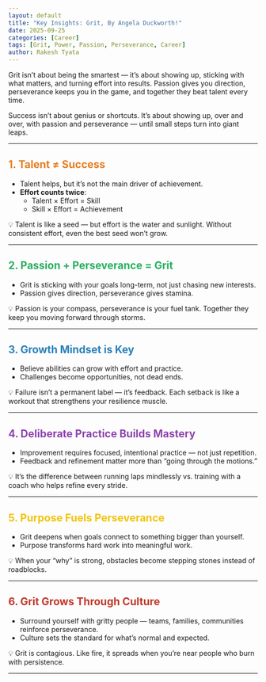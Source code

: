 ```yaml
---
layout: default
title: "Key Insights: Grit, By Angela Duckworth!"
date: 2025-09-25
categories: [Career]
tags: [Grit, Power, Passion, Perseverance, Career]
author: Rakesh Tyata
---
```


Grit isn’t about being the smartest — it’s about showing up, sticking with what matters, and turning effort into results. Passion gives you direction, perseverance keeps you in the game, and together they beat talent every time.

Success isn’t about genius or shortcuts. It’s about showing up, over and over, with passion and perseverance — until small steps turn into giant leaps.

---

## <span style="color:#E67E22">1. Talent ≠ Success</span>

- Talent helps, but it’s not the main driver of achievement.
- **Effort counts twice**:
  - Talent × Effort = Skill
  - Skill × Effort = Achievement

💡 Talent is like a seed — but effort is the water and sunlight. Without consistent effort, even the best seed won’t grow.

---

## <span style="color:#27AE60">2. Passion + Perseverance = Grit</span>

- Grit is sticking with your goals long-term, not just chasing new interests.
- Passion gives direction, perseverance gives stamina.

💡 Passion is your compass, perseverance is your fuel tank. Together they keep you moving forward through storms.

---

## <span style="color:#2980B9">3. Growth Mindset is Key</span>

- Believe abilities can grow with effort and practice.
- Challenges become opportunities, not dead ends.

💡 Failure isn’t a permanent label — it’s feedback. Each setback is like a workout that strengthens your resilience muscle.

---

## <span style="color:#8E44AD">4. Deliberate Practice Builds Mastery</span>

- Improvement requires focused, intentional practice — not just repetition.
- Feedback and refinement matter more than “going through the motions.”

💡 It’s the difference between running laps mindlessly vs. training with a coach who helps refine every stride.

---

## <span style="color:#F1C40F">5. Purpose Fuels Perseverance</span>

- Grit deepens when goals connect to something bigger than yourself.
- Purpose transforms hard work into meaningful work.

💡 When your “why” is strong, obstacles become stepping stones instead of roadblocks.

---

## <span style="color:#C0392B">6. Grit Grows Through Culture</span>

- Surround yourself with gritty people — teams, families, communities reinforce perseverance.
- Culture sets the standard for what’s normal and expected.

💡 Grit is contagious. Like fire, it spreads when you’re near people who burn with persistence.

---

